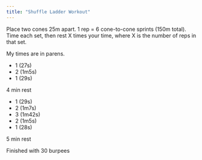 ```yaml
---
title: "Shuffle Ladder Workout"
---
```


Place two cones 25m apart. 1 rep = 6 cone-to-cone sprints (150m total). Time each set, then rest X times your time, where X is the number of reps in that set.

My times are in parens.

- 1 (27s)
- 2 (1m5s)
- 1 (29s)

4 min rest

- 1 (29s)
- 2 (1m7s)
- 3 (1m42s)
- 2 (1m5s)
- 1 (28s)

5 min rest

Finished with 30 burpees

